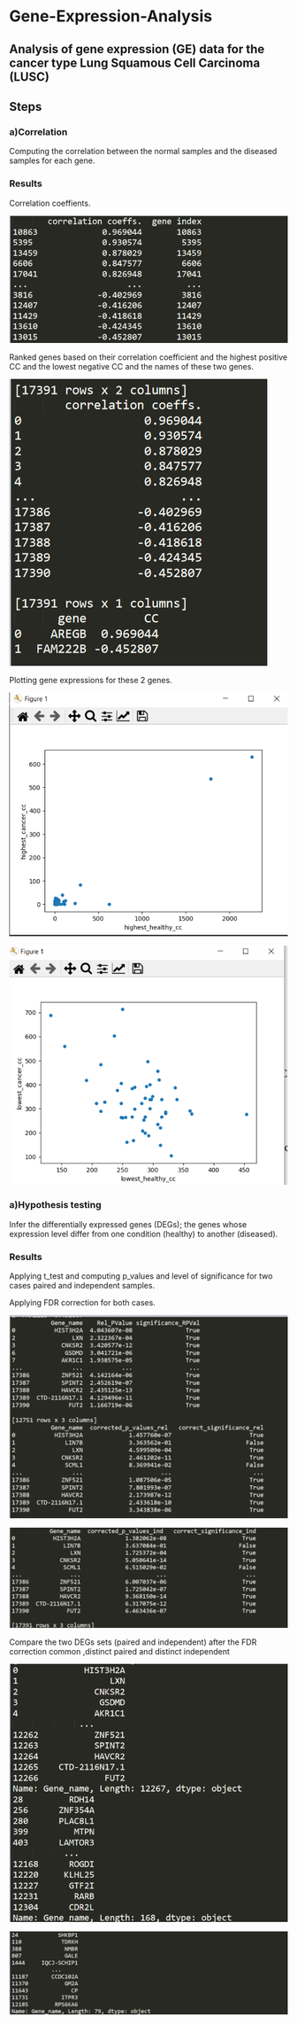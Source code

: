 # Gene-Expression-Analysis
## Analysis of gene expression (GE) data for the cancer type Lung Squamous Cell Carcinoma (LUSC)

## Steps 
### a)Correlation
Computing the correlation between the normal samples and the diseased samples for
each gene.
### Results 
Correlation coeffients.

 ![](Results/correlationCoeff.png)

Ranked genes based on their correlation coefficient and the highest positive CC and the lowest negative CC and the names of these two genes.

 ![](Results/RankedCC.png) 

 Plotting gene expressions for these 2 genes.
  
 ![](Results/correlationPlot1.png) 
 
 ![](Results/correlationPlot2.png) 


### a)Hypothesis testing
Infer the differentially expressed genes (DEGs); the genes whose
expression level differ from one condition (healthy) to another (diseased).
### Results
Applying t_test and computing  p_values and level of significance for two cases paired and independent samples. 

Applying FDR correction for both cases.

 ![](Results/pairedP_values.png) 

 ![](Results/indP_values.png) 


 Compare the two DEGs sets (paired and independent) after the FDR correction common ,distinct paired and distinct independent 

 ![](Results/common&distinctPairedP_values.png) 

 ![](Results/distinctIndP_values.png) 



